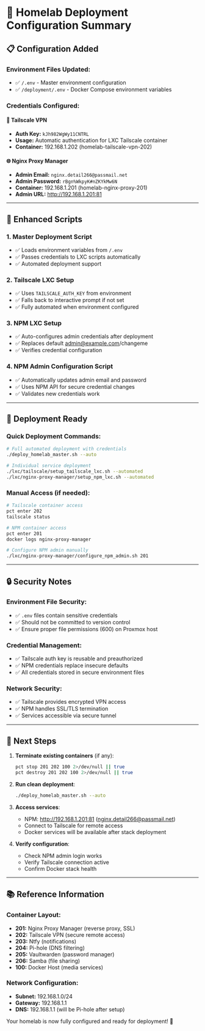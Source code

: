 # 🚀 Homelab Deployment Configuration Summary

## 📋 **Configuration Added**

### **Environment Files Updated:**
- ✅ `/.env` - Master environment configuration
- ✅ `/deployment/.env` - Docker Compose environment variables

### **Credentials Configured:**

#### **🔐 Tailscale VPN**
- **Auth Key:** `kJh982WgWy11CNTRL`
- **Usage:** Automatic authentication for LXC Tailscale container
- **Container:** 192.168.1.202 (homelab-tailscale-vpn-202)

#### **🌐 Nginx Proxy Manager**
- **Admin Email:** `nginx.detail266@passmail.net`
- **Admin Password:** `rBgn%WkpyK#nZKYkMw6N`
- **Container:** 192.168.1.201 (homelab-nginx-proxy-201)
- **Admin URL:** http://192.168.1.201:81

---

## 🔧 **Enhanced Scripts**

### **1. Master Deployment Script**
- ✅ Loads environment variables from `/.env`
- ✅ Passes credentials to LXC scripts automatically
- ✅ Automated deployment support

### **2. Tailscale LXC Setup**
- ✅ Uses `TAILSCALE_AUTH_KEY` from environment
- ✅ Falls back to interactive prompt if not set
- ✅ Fully automated when environment configured

### **3. NPM LXC Setup**
- ✅ Auto-configures admin credentials after deployment
- ✅ Replaces default admin@example.com/changeme
- ✅ Verifies credential configuration

### **4. NPM Admin Configuration Script**
- ✅ Automatically updates admin email and password
- ✅ Uses NPM API for secure credential changes
- ✅ Validates new credentials work

---

## 🎯 **Deployment Ready**

### **Quick Deployment Commands:**
```bash
# Full automated deployment with credentials
./deploy_homelab_master.sh --auto

# Individual service deployment
./lxc/tailscale/setup_tailscale_lxc.sh --automated
./lxc/nginx-proxy-manager/setup_npm_lxc.sh --automated
```

### **Manual Access (if needed):**
```bash
# Tailscale container access
pct enter 202
tailscale status

# NPM container access  
pct enter 201
docker logs nginx-proxy-manager

# Configure NPM admin manually
./lxc/nginx-proxy-manager/configure_npm_admin.sh 201
```

---

## 🔒 **Security Notes**

### **Environment File Security:**
- ✅ `.env` files contain sensitive credentials
- ✅ Should not be committed to version control
- ✅ Ensure proper file permissions (600) on Proxmox host

### **Credential Management:**
- ✅ Tailscale auth key is reusable and preauthorized
- ✅ NPM credentials replace insecure defaults
- ✅ All credentials stored in secure environment files

### **Network Security:**
- ✅ Tailscale provides encrypted VPN access
- ✅ NPM handles SSL/TLS termination
- ✅ Services accessible via secure tunnel

---

## 🚀 **Next Steps**

1. **Terminate existing containers** (if any):
   ```bash
   pct stop 201 202 100 2>/dev/null || true
   pct destroy 201 202 100 2>/dev/null || true
   ```

2. **Run clean deployment**:
   ```bash
   ./deploy_homelab_master.sh --auto
   ```

3. **Access services**:
   - NPM: http://192.168.1.201:81 (nginx.detail266@passmail.net)
   - Connect to Tailscale for remote access
   - Docker services will be available after stack deployment

4. **Verify configuration**:
   - Check NPM admin login works
   - Verify Tailscale connection active
   - Confirm Docker stack health

---

## 📚 **Reference Information**

### **Container Layout:**
- **201:** Nginx Proxy Manager (reverse proxy, SSL)
- **202:** Tailscale VPN (secure remote access)
- **203:** Ntfy (notifications)
- **204:** Pi-hole (DNS filtering) 
- **205:** Vaultwarden (password manager)
- **206:** Samba (file sharing)
- **100:** Docker Host (media services)

### **Network Configuration:**
- **Subnet:** 192.168.1.0/24
- **Gateway:** 192.168.1.1
- **DNS:** 192.168.1.1 (will be Pi-hole after setup)

Your homelab is now fully configured and ready for deployment! 🎉
